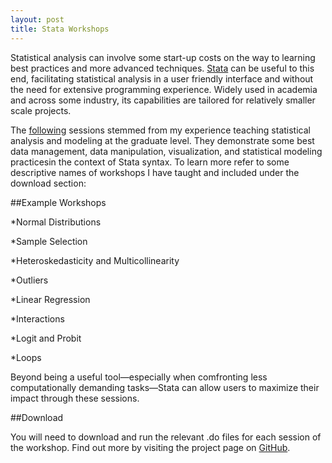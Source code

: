 ```yaml
---
layout: post
title: Stata Workshops
---
```


Statistical analysis can involve some start-up costs on the way to learning best practices and more advanced techniques. [Stata](http://www.stata.com/) can be useful to this end, facilitating statistical analysis in a user friendly interface and without the need for extensive programming experience. Widely used in academia and across some industry, its capabilities are tailored for relatively smaller scale projects.

The [following](https://github.com/moralesn/stata_workshopsblob/master/README.md) sessions stemmed from my experience teaching statistical analysis and modeling at the graduate level. They demonstrate some best data management, data manipulation, visualization, and statistical modeling practicesin the context of Stata syntax. To learn more refer to some descriptive names of workshops I have taught and included under the download section:

##Example Workshops 

*Normal Distributions

*Sample Selection

*Heteroskedasticity and Multicollinearity 

*Outliers

*Linear Regression

*Interactions

*Logit and Probit

*Loops

Beyond being a useful tool—especially when comfronting less computationally demanding tasks—Stata can allow users to maximize their impact through these sessions. 

##Download

You will need to download and run the relevant .do files for each session of the workshop. Find out more
by visiting the project page on [GitHub](https://github.com/moralesn/stata_workshops).
